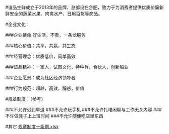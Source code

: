 #谊品生鲜成立于2013年的品牌，总部设在合肥，致力于为消费者提供优质价廉新鲜安全的蔬菜水果、肉禽水产、日用百货等商品。


#企业文化：

###企业使命 好生活，不贵，一条龙服务

###核心价值：共享，共赢，共生态

###经营理念：优质低价，简单高效

###谊品精神：一家人，试图文化，特种兵，合伙人，创新船业

###企业愿景：成为社区经济领导者

###行为规范：超越，高效，解惑，价值


#规章制度：（参考）

###不允许迟到早退
###不允许玩手机
###不允许扎堆闲聊与工作无关内容
###不许做凳子上上班时间
###不允许随便吃店里东西

#其它
[规章制度十条例.xlsx](./十条例.xlsx)